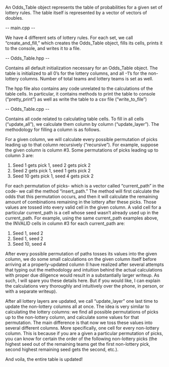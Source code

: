 An Odds_Table object represents the table of probabilities for a given set of lottery rules. The table itself is represented by a vector of vectors of doubles.

-- main.cpp --

We have 4 different sets of lottery rules. For each set, we call “create_and_fill,” which creates the Odds_Table object, fills its cells, prints it to the console, and writes it to a file.

-- Odds_Table.hpp --

Contains all default initialization necessary for an Odds_Table object. The table is initialized to all 0’s for the lottery columns, and all -1’s for the non-lottery columns. Number of total teams and lottery teams is set as well.

The hpp file also contains any code unrelated to the calculations of the table cells. In particular, it contains methods to print the table to console (“pretty_print”) as well as write the table to a csv file (“write_to_file”)

-- Odds_Table.cpp --

Contains all code related to calculating table cells. To fill in all cells (“update_all”), we calculate them column by column (“update_layer”). The methodology for filling a column is as follows.

For a given column, we will calculate every possible permutation of picks leading up to that column recursively (“recursive”). For example, suppose the given column is column #3. Some permutations of picks leading up to column 3 are:

1. Seed 1 gets pick 1, seed 2 gets pick 2
2. Seed 2 gets pick 1, seed 1 gets pick 2
3. Seed 10 gets pick 1, seed 4 gets pick 2

For each permutation of picks- which is a vector called “current_path” in the code- we call the method “insert_path.” The method will first calculate the odds that this permutation occurs, and then it will calculate the remaining amount of combinations remaining in the lottery after these picks. Those values are tossed into every valid cell in the given column. A valid cell for a particular current_path is a cell whose seed wasn’t already used up in the current_path. For example, using the same current_path examples above, the INVALID cells in column #3 for each current_path are:

1. Seed 1, seed 2
2. Seed 1, seed 2
3. Seed 10, seed 4

After every possible permutation of paths tosses its values into the given column, we do some small calculations on the given column itself before arriving at a properly-updated column (I have realized after several attempts that typing out the methodology and intuition behind the actual calculations with proper due diligence would result in a substantially larger writeup. As such, I will spare you these details here. But if you would like, I can explain the calculations very thoroughly and intuitively over the phone, in person, or with a separate writeup). 

After all lottery layers are updated, we call “update_layer” one last time to update the non-lottery columns all at once. The idea is very similar to calculating the lottery columns: we find all possible permutations of picks up to the non-lottery column, and calculate some values for that permutation. The main difference is that now we toss these values into several different columns. More specifically, one cell for every non-lottery column. This is because if you are a given a particular permutation of picks, you can know for certain the order of the following non-lottery picks (the highest seed out of the remaining teams get the first non-lottery pick, second highest remaining seed gets the second, etc.).

And voila, the entire table is updated!
